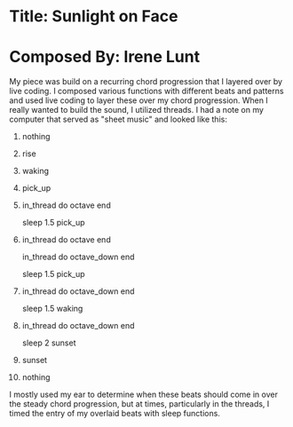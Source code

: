 # Title: Sunlight on Face 
# Composed By: Irene Lunt

My piece was build on a recurring chord progression that I layered over by live coding. I composed various functions with different beats and patterns and used live coding to layer these over my chord progression. When I really wanted to build the sound, I utilized threads. I had a note on my computer that served as "sheet music" and looked like this: 
1. nothing  
2. rise
3. waking
4. pick_up
5. in_thread do
      octave
   end

   sleep 1.5
   pick_up
6. in_thread do
     octave
   end

   in_thread do
     octave_down
   end

   sleep 1.5
   pick_up
7. in_thread do
     octave_down
   end

   sleep 1.5
   waking
8. in_thread do
     octave_down
   end

   sleep 2
   sunset
9. sunset 
10. nothing

I mostly used my ear to determine when these beats should come in over the steady chord progression, but at times, particularly in the threads, I timed the entry of my overlaid beats with sleep functions.
